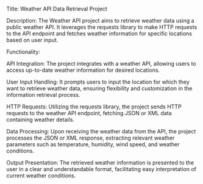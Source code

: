 
Title: Weather API Data Retrieval Project

Description:
The Weather API project aims to retrieve weather data using a public weather API. It leverages the requests library to make HTTP requests to the API endpoint and fetches weather information for specific locations based on user input.

Functionality:

API Integration: The project integrates with a weather API, allowing users to access up-to-date weather information for desired locations.

User Input Handling: It prompts users to input the location for which they want to retrieve weather data, ensuring flexibility and customization in the information retrieval process.

HTTP Requests: Utilizing the requests library, the project sends HTTP requests to the weather API endpoint, fetching JSON or XML data containing weather details.

Data Processing: Upon receiving the weather data from the API, the project processes the JSON or XML response, extracting relevant weather parameters such as temperature, humidity, wind speed, and weather conditions.

Output Presentation: The retrieved weather information is presented to the user in a clear and understandable format, facilitating easy interpretation of current weather conditions.
